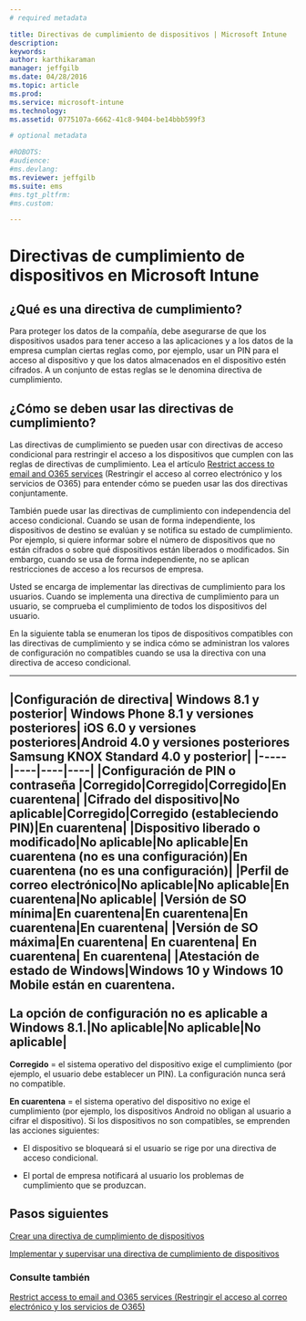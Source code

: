 ```yaml
---
# required metadata

title: Directivas de cumplimiento de dispositivos | Microsoft Intune
description:
keywords:
author: karthikaraman
manager: jeffgilb
ms.date: 04/28/2016
ms.topic: article
ms.prod:
ms.service: microsoft-intune
ms.technology:
ms.assetid: 0775107a-6662-41c8-9404-be14bbb599f3

# optional metadata

#ROBOTS:
#audience:
#ms.devlang:
ms.reviewer: jeffgilb
ms.suite: ems
#ms.tgt_pltfrm:
#ms.custom:

---
```


# Directivas de cumplimiento de dispositivos en Microsoft Intune
## ¿Qué es una directiva de cumplimiento?
Para proteger los datos de la compañía, debe asegurarse de que los dispositivos usados para tener acceso a las aplicaciones y a los datos de la empresa cumplan ciertas reglas como, por ejemplo, usar un PIN para el acceso al dispositivo y que los datos almacenados en el dispositivo estén cifrados. A un conjunto de estas reglas se le denomina directiva de cumplimiento.

## ¿Cómo se deben usar las directivas de cumplimiento?
Las directivas de cumplimiento se pueden usar con directivas de acceso condicional para restringir el acceso a los dispositivos que cumplen con las reglas de directivas de cumplimiento. Lea el artículo [Restrict access to email and O365 services](restrict-access-to-email-and-o365-services-with-microsoft-intune.md) (Restringir el acceso al correo electrónico y los servicios de O365) para entender cómo se pueden usar las dos directivas conjuntamente.

También puede usar las directivas de cumplimiento con independencia del acceso condicional. Cuando se usan de forma independiente, los dispositivos de destino se evalúan y se notifica su estado de cumplimiento. Por ejemplo, si quiere informar sobre el número de dispositivos que no están cifrados o sobre qué dispositivos están liberados o modificados. Sin embargo, cuando se usa de forma independiente, no se aplican restricciones de acceso a los recursos de empresa.

Usted se encarga de implementar las directivas de cumplimiento para los usuarios. Cuando se implementa una directiva de cumplimiento para un usuario, se comprueba el cumplimiento de todos los dispositivos del usuario.

En la siguiente tabla se enumeran los tipos de dispositivos compatibles con las directivas de cumplimiento y se indica cómo se administran los valores de configuración no compatibles cuando se usa la directiva con una directiva de acceso condicional.

--------------

|Configuración de directiva| Windows 8.1 y posterior| Windows Phone 8.1 y versiones posteriores| iOS 6.0 y versiones posteriores|Android 4.0 y versiones posteriores<br/>Samsung KNOX Standard 4.0 y posterior|
|-----|----|----|----|
|**Configuración de PIN o contraseña** |Corregido|Corregido|Corregido|En cuarentena|
|**Cifrado del dispositivo**|No aplicable|Corregido|Corregido (estableciendo PIN)|En cuarentena|
|**Dispositivo liberado o modificado**|No aplicable|No aplicable|En cuarentena (no es una configuración)|En cuarentena (no es una configuración)|
|**Perfil de correo electrónico**|No aplicable|No aplicable|En cuarentena|No aplicable|
|**Versión de SO mínima**|En cuarentena|En cuarentena|En cuarentena|En cuarentena|
|**Versión de SO máxima**|En cuarentena| En cuarentena| En cuarentena| En cuarentena|
|**Atestación de estado de Windows**|Windows 10 y Windows 10 Mobile están en cuarentena.<br /><br />La opción de configuración no es aplicable a Windows 8.1.|No aplicable|No aplicable|No aplicable|
--------------
**Corregido** = el sistema operativo del dispositivo exige el cumplimiento (por ejemplo, el usuario debe establecer un PIN).  La configuración nunca será no compatible.

**En cuarentena** = el sistema operativo del dispositivo no exige el cumplimiento (por ejemplo, los dispositivos Android no obligan al usuario a cifrar el dispositivo). Si los dispositivos no son compatibles, se emprenden las acciones siguientes:

-   El dispositivo se bloqueará si el usuario se rige por una directiva de acceso condicional.

-   El portal de empresa notificará al usuario los problemas de cumplimiento que se produzcan.

## Pasos siguientes
[Crear una directiva de cumplimiento de dispositivos](create-a-device-compliance-policy-in-microsoft-intune.md)

[Implementar y supervisar una directiva de cumplimiento de dispositivos](deploy-and-monitor-a-device-compliance-policy-in-microsoft-intune.md)

### Consulte también
[Restrict access to email and O365 services (Restringir el acceso al correo electrónico y los servicios de O365)](restrict-access-to-email-and-o365-services-with-microsoft-intune.md)


<!--HONumber=May16_HO1-->


